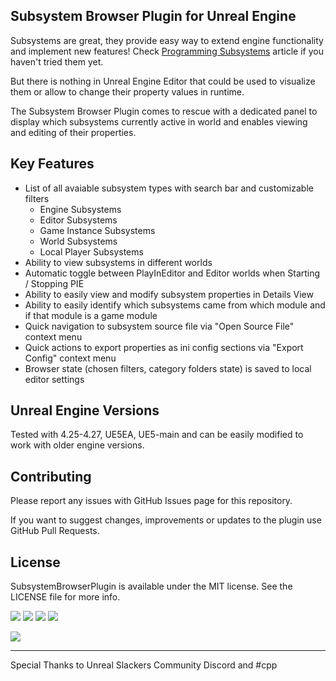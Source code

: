 ## Subsystem Browser Plugin for Unreal Engine

Subsystems are great, they provide easy way to extend engine functionality and implement new features!
Check [Programming Subsystems](https://docs.unrealengine.com/4.27/en-US/ProgrammingAndScripting/Subsystems/) article if you haven't tried them yet.

But there is nothing in Unreal Engine Editor that could be used to visualize them or allow to change their property values in runtime.

The Subsystem Browser Plugin comes to rescue with a dedicated panel to display which subsystems currently active in world and enables viewing and editing of their properties.

## Key Features

 * List of all avaiable subsystem types with search bar and customizable filters
   * Engine Subsystems
   * Editor Subsystems
   * Game Instance Subsystems
   * World Subsystems
   * Local Player Subsystems
 * Ability to view subsystems in different worlds 
 * Automatic toggle between PlayInEditor and Editor worlds when Starting / Stopping PIE
 * Ability to easily view and modify subsystem properties in Details View
 * Ability to easily identify which subsystems came from which module and if that module is a game module
 * Quick navigation to subsystem source file via "Open Source File" context menu
 * Quick actions to export properties as ini config sections via "Export Config" context menu
 * Browser state (chosen filters, category folders state) is saved to local editor settings

## Unreal Engine Versions

Tested with 4.25-4.27, UE5EA, UE5-main and can be easily modified to work with older engine versions.

## Contributing

Please report any issues with GitHub Issues page for this repository.

If you want to suggest changes, improvements or updates to the plugin use GitHub Pull Requests.

## License

SubsystemBrowserPlugin is available under the MIT license. See the LICENSE file for more info.

![](Images/UE4-Preview.png)
![](Images/UE4-Search.png)
![](Images/UE4-ContextMenu.png)
![](Images/UE4-ViewOptions.png)

![](Images/UE5-Preview.png)

---

Special Thanks to Unreal Slackers Community Discord and #cpp 
